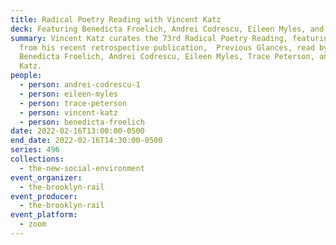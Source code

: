 ```yaml
---
title: Radical Poetry Reading with Vincent Katz
deck: Featuring Benedicta Froelich, Andrei Codrescu, Eileen Myles, and Trace Peterson
summary: Vincent Katz curates the 73rd Radical Poetry Reading, featuring poetry
  from his recent retrospective publication,  Previous Glances, read by
  Benedicta Froelich, Andrei Codrescu, Eileen Myles, Trace Peterson, and Vincent
  Katz.
people:
  - person: andrei-codrescu-1
  - person: eileen-myles
  - person: trace-peterson
  - person: vincent-katz
  - person: benedicta-froelich
date: 2022-02-16T13:00:00-0500
end_date: 2022-02-16T14:30:00-0500
series: 496
collections:
  - the-new-social-environment
event_organizer:
  - the-brooklyn-rail
event_producer:
  - the-brooklyn-rail
event_platform:
  - zoom
---
```

